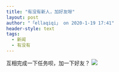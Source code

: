 ```yaml
---
title: "有没有新人，加好友呀"
layout: post
author: "「ellaqiqi」 on 2020-1-19 17:41"
header-style: text
tags:
  - 新闻
  - 有没有
---
```


<head></head>
<body>
  互相完成一下任务呗，加一下好友？
 <img src="https://bbs.boniu123.cc/static/image/smiley/3tuzki_emoticons/tuzki_028.gif" smilieid="144">
 <br>
</body>


